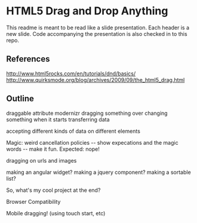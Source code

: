 
HTML5 Drag and Drop Anything
============================

This readme is meant to be read like a slide presentation. Each header is a new slide. Code accompanying the presentation is also checked in to this repo.

References
----------

http://www.html5rocks.com/en/tutorials/dnd/basics/
http://www.quirksmode.org/blog/archives/2009/09/the_html5_drag.html

Outline
-------

draggable attribute
modernizr
dragging something over
changing something when it starts
transferring data

accepting different kinds of data on different elements

Magic: weird cancellation policies
  -- show expecations and the magic words
  -- make it fun. Expected: nope!

dragging on urls and images

making an angular widget?
making a jquery component?
making a sortable list?

So, what's my cool project at the end?

Browser Compatibility

Mobile dragging! (using touch start, etc)


